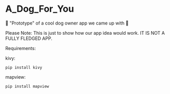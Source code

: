 # A_Dog_For_You
🐶 "Prototype" of a cool dog owner app we came up with 🐶

Please Note: This is just to show how our app idea would work. IT IS NOT A FULLY FLEDGED APP.

Requirements:

kivy:
```
pip install kivy
```

mapview:
```
pip install mapview
```
